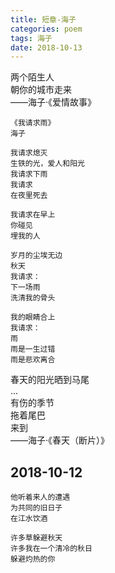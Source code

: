 ```yaml
---
title: 短章-海子
categories: poem
tags: 海子
date: 2018-10-13
---
```


两个陌生人  
朝你的城市走来  
——海子·《爱情故事》  
  

```
《我请求雨》
海子

我请求熄灭
生铁的光，爱人和阳光
我请求下雨
我请求
在夜里死去

我请求在早上
你碰见
埋我的人

岁月的尘埃无边
秋天
我请求：
下一场雨
洗清我的骨头

我的眼睛合上
我请求：
雨
雨是一生过错
雨是悲欢离合
```

春天的阳光晒到马尾  
...  
有伤的季节  
拖着尾巴  
来到  
——海子·《春天（断片）》

## 2018-10-12

```
他听着来人的遭遇
为共同的旧日子
在江水饮酒

许多草躲避秋天
许多我在一个清冷的秋日
躲避灼热的你

```
